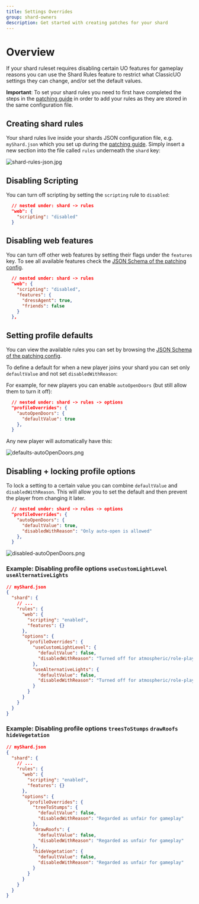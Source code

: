 ```yaml
---
title: Settings Overrides
group: shard-owners
description: Get started with creating patches for your shard
---
```

# Overview
If your shard ruleset requires disabling certain UO features for gameplay reasons you can use the Shard Rules feature to
restrict what ClassicUO settings they can change, and/or set the default values.

**Important**: To set your shard rules you need to first have completed the steps in the [patching guide](https://classicuo.org/docs/shard-owners/patching/)
in order to add your rules as they are stored in the same configuration file.

## Creating shard rules

Your shard rules live inside your shards JSON configuration file, e.g. `myShard.json` which you set up during the [patching guide](https://classicuo.org/docs/shard-owners/patching/).
Simply insert a new section into the file called `rules` underneath the `shard` key:

![shard-rules-json.jpg](/static/images/shard-rules/shard-rules-json.jpg)

## Disabling Scripting

You can turn off scripting by setting the `scripting` rule to `disabled`:

```json
  // nested under: shard -> rules
  "web": {
    "scripting": "disabled"
  }
```

## Disabling web features

You can turn off other web features by setting their flags under the `features` key. 
To see all available features check the [JSON Schema of the patching config](https://json-schema.app/view/%23/%23%2Fdefinitions%2FshardSchema/%23%2Fdefinitions%2FshardSchema%2Fproperties%2Frules?url=https%3A%2F%2Funpkg.com%2F%40classicuo%2Fcli%40latest%2Fdist%2Fschemas%2FconfigJsonSchema.json).

```json
  // nested under: shard -> rules
  "web": {
    "scripting": "disabled",
    "features": {
      "dressAgent": true,
      "friends": false
    }
  },
```

## Setting profile defaults
You can view the available rules you can set by browsing the [JSON Schema of the patching config](https://json-schema.app/view/%23/%23%2Fdefinitions%2FshardSchema/%23%2Fdefinitions%2FshardSchema%2Fproperties%2Frules/%23%2Fdefinitions%2FshardSchema%2Fproperties%2Frules%2Fproperties%2Foptions/%23%2Fdefinitions%2FshardSchema%2Fproperties%2Frules%2Fproperties%2Foptions%2Fproperties%2FprofileOverrides?url=https%3A%2F%2Funpkg.com%2F%40classicuo%2Fcli%40latest%2Fdist%2Fschemas%2FconfigJsonSchema.json).

To define a default for when a new player joins your shard you can set only `defaultValue` and not set `disabledWithReason`:

For example, for new players you can enable `autoOpenDoors` (but still allow them to turn it off):


```json
  // nested under: shard -> rules -> options
  "profileOverrides": {
    "autoOpenDoors": {
      "defaultValue": true
    },
  }
```

Any new player will automatically have this:

![defaults-autoOpenDoors.png](/static/images/shard-rules/defaults-autoOpenDoors.png)

## Disabling + locking profile options
To lock a setting to a certain value you can combine `defaultValue` and `disabledWithReason`. This will allow you to set
the default and then prevent the player from changing it later.
```json
  // nested under: shard -> rules -> options
  "profileOverrides": {
    "autoOpenDoors": {
      "defaultValue": true,
      "disabledWithReason": "Only auto-open is allowed"
    },
  }
```
![disabled-autoOpenDoors.png](/static/images/shard-rules/disabled-autoOpenDoors.png)

### Example: Disabling profile options `useCustomLightLevel` `useAlternativeLights`

```json
// myShard.json
{
  "shard": {
    // ...
    "rules": {
      "web": {
        "scripting": "enabled",
        "features": {}
      },
      "options": {
        "profileOverrides": {
          "useCustomLightLevel": {
            "defaultValue": false,
            "disabledWithReason": "Turned off for atmospheric/role-play reasons"
          },
          "useAlternativeLights": {
            "defaultValue": false,
            "disabledWithReason": "Turned off for atmospheric/role-play reasons"
          }
        }
      }
    }
  }
}
```

### Example: Disabling profile options `treesToStumps` `drawRoofs` `hideVegetation`

```json
// myShard.json
{
  "shard": {
    // ...
    "rules": {
      "web": {
        "scripting": "enabled",
        "features": {}
      },
      "options": {
        "profileOverrides": {
          "treeToStumps": {
            "defaultValue": false,
            "disabledWithReason": "Regarded as unfair for gameplay"
          },
          "drawRoofs": {
            "defaultValue": false,
            "disabledWithReason": "Regarded as unfair for gameplay"
          },
          "hideVegetation": {
            "defaultValue": false,
            "disabledWithReason": "Regarded as unfair for gameplay"
          }
        }
      }
    }
  }
}
```